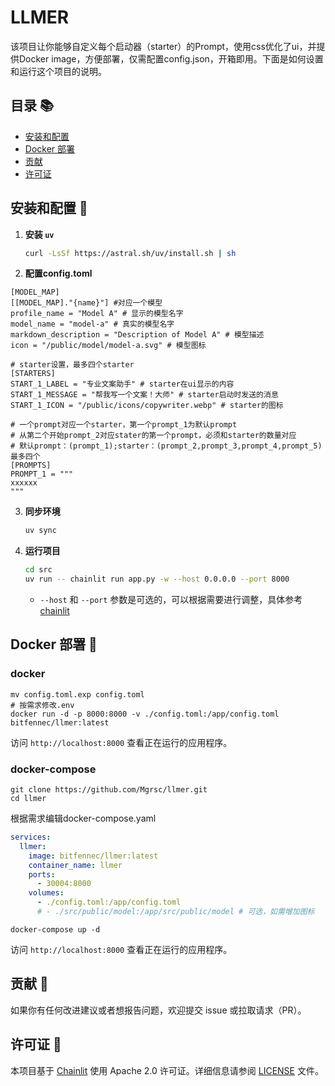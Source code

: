 # LLMER
该项目让你能够自定义每个启动器（starter）的Prompt，使用css优化了ui，并提供Docker image，方便部署，仅需配置config.json，开箱即用。下面是如何设置和运行这个项目的说明。

## 目录 📚

- [安装和配置](#安装和配置)
- [Docker 部署](#docker-部署)
- [贡献](#贡献)
- [许可证](#许可证)


## 安装和配置 🚀
1. **安装 `uv`**
    ```sh
    curl -LsSf https://astral.sh/uv/install.sh | sh
    ```

2. **配置config.toml**
```
[MODEL_MAP]
[[MODEL_MAP]."{name}"] #对应一个模型
profile_name = "Model A" # 显示的模型名字
model_name = "model-a" # 真实的模型名字
markdown_description = "Description of Model A" # 模型描述
icon = "/public/model/model-a.svg" # 模型图标

# starter设置，最多四个starter
[STARTERS] 
START_1_LABEL = "专业文案助手" # starter在ui显示的内容
START_1_MESSAGE = "帮我写一个文案！大师" # starter启动时发送的消息
START_1_ICON = "/public/icons/copywriter.webp" # starter的图标

# 一个prompt对应一个starter，第一个prompt_1为默认prompt
# 从第二个开始prompt_2对应stater的第一个prompt，必须和starter的数量对应
# 默认prompt：(prompt_1);starter：(prompt_2,prompt_3,prompt_4,prompt_5)最多四个
[PROMPTS]
PROMPT_1 = """
xxxxxx
"""

```

3. **同步环境**
    ```sh
    uv sync
    ```

4. **运行项目**
    ```sh
    cd src
    uv run -- chainlit run app.py -w --host 0.0.0.0 --port 8000
    ```
    - `--host` 和 `--port` 参数是可选的，可以根据需要进行调整，具体参考[chainlit](https://docs.chainlit.io/backend/command-line)

## Docker 部署 🐳

### docker
```shell
mv config.toml.exp config.toml
# 按需求修改.env
docker run -d -p 8000:8000 -v ./config.toml:/app/config.toml bitfennec/llmer:latest
```
访问 `http://localhost:8000` 查看正在运行的应用程序。

### docker-compose

```shell
git clone https://github.com/Mgrsc/llmer.git
cd llmer
```
根据需求编辑docker-compose.yaml
```yaml
services:
  llmer:
    image: bitfennec/llmer:latest
    container_name: llmer
    ports:
      - 30004:8000
    volumes:
      - ./config.toml:/app/config.toml
      # - ./src/public/model:/app/src/public/model # 可选，如需增加图标
```
```shell
docker-compose up -d
```

访问 `http://localhost:8000` 查看正在运行的应用程序。

## 贡献 🤝

如果你有任何改进建议或者想报告问题，欢迎提交 issue 或拉取请求（PR）。

## 许可证 📄

本项目基于 [Chainlit](https://github.com/Chainlit/Chainlit) 使用 Apache 2.0 许可证。详细信息请参阅 [LICENSE](./LICENSE) 文件。